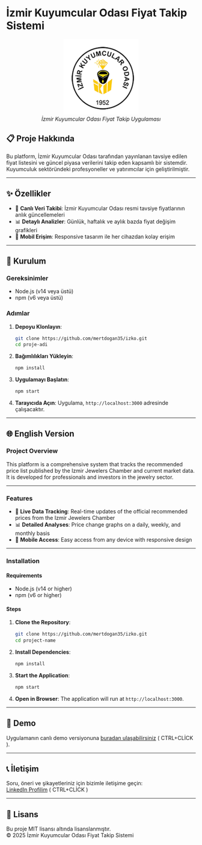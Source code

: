 # İzmir Kuyumcular Odası Fiyat Takip Sistemi

<div align="center">
  <img src="assets/logo.png" alt="İzmir Kuyumcular Odası Logo" width="200"/>
  <br/>
  <em>İzmir Kuyumcular Odası Fiyat Takip Uygulaması</em>
</div>

## 📋 Proje Hakkında

Bu platform, İzmir Kuyumcular Odası tarafından yayınlanan tavsiye edilen fiyat listesini ve güncel piyasa verilerini takip eden kapsamlı bir sistemdir. Kuyumculuk sektöründeki profesyoneller ve yatırımcılar için geliştirilmiştir.

---

## ✨ Özellikler

- 🔄 **Canlı Veri Takibi**: İzmir Kuyumcular Odası resmi tavsiye fiyatlarının anlık güncellemeleri
- 📊 **Detaylı Analizler**: Günlük, haftalık ve aylık bazda fiyat değişim grafikleri
- 📱 **Mobil Erişim**: Responsive tasarım ile her cihazdan kolay erişim

---

## 🚀 Kurulum

### Gereksinimler

- Node.js (v14 veya üstü)
- npm (v6 veya üstü)

### Adımlar

1. **Depoyu Klonlayın**:
   ```bash
   git clone https://github.com/mertdogan35/izko.git
   cd proje-adi
   ```

2. **Bağımlılıkları Yükleyin**:
   ```bash
   npm install
   ```

3. **Uygulamayı Başlatın**:
   ```bash
   npm start
   ```

4. **Tarayıcıda Açın**:
   Uygulama, `http://localhost:3000` adresinde çalışacaktır.

---

## 🌐 English Version

### Project Overview

This platform is a comprehensive system that tracks the recommended price list published by the Izmir Jewelers Chamber and current market data. It is developed for professionals and investors in the jewelry sector.

---

### Features

- 🔄 **Live Data Tracking**: Real-time updates of the official recommended prices from the Izmir Jewelers Chamber
- 📊 **Detailed Analyses**: Price change graphs on a daily, weekly, and monthly basis
- 📱 **Mobile Access**: Easy access from any device with responsive design

---

### Installation

#### Requirements

- Node.js (v14 or higher)
- npm (v6 or higher)

#### Steps

1. **Clone the Repository**:
   ```bash
   git clone https://github.com/mertdogan35/izko.git
   cd project-name
   ```

2. **Install Dependencies**:
   ```bash
   npm install
   ```

3. **Start the Application**:
   ```bash
   npm start
   ```

4. **Open in Browser**:
   The application will run at `http://localhost:3000`.

---

## 🌟 Demo

Uygulamanın canlı demo versiyonuna [buradan ulaşabilirsiniz](https://izko.kodevi.com.tr) ( CTRL+CLİCK ).

---

## 📞 İletişim

Soru, öneri ve şikayetleriniz için bizimle iletişime geçin:  
[LinkedIn Profilim](https://www.linkedin.com/in/mert-do%C4%9Fan/) ( CTRL+CLİCK )

---

## 📜 Lisans

Bu proje MIT lisansı altında lisanslanmıştır.  
© 2025 İzmir Kuyumcular Odası Fiyat Takip Sistemi
